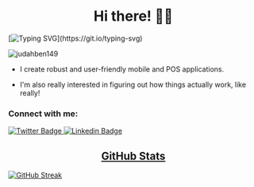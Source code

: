 <h1 align="center">Hi there! 👋🏾</h1>

[![Typing SVG](https://readme-typing-svg.herokuapp.com?size=22&color=31d47d&lines=I'm+an+Android+and+POS+Engineer!)](https://git.io/typing-svg)
<p align="left"> <img src="https://komarev.com/ghpvc/?username=judahben149&label=Profile%20views&color=31d47d&style=flat" alt="judahben149" /> </p>

- I create robust and user-friendly mobile and POS applications.

- I'm also really interested in figuring out how things actually work, like really!

<h3 align="left">Connect with me:</h3>

<div id="badges" align="left">
   <a href= "https://twitter.com/judahben149">
 <img src= "https://img.shields.io/badge/Twitter-a826e4?logo=twitter&logoColor=white" alt= "Twitter Badge">
  </a>
  <a href="https://linkedin.com/in/judahben149">
 <img src= "https://img.shields.io/badge/Linkedin-a826e4?logo=linkedin&logoColor=white" alt= "Linkedin Badge">
</div>

   
<h2 align= "center"> GitHub Stats </h2>
  
  [![GitHub Streak](https://github-readme-streak-stats.herokuapp.com?user=judahben149&theme=green_nur&date_format=M%20j%5B%2C%20Y%5D&border=31D47D)](https://git.io/streak-stats)
<!--   [![Top Langs](https://github-readme-stats.vercel.app/api/top-langs/?username=judahben149&theme=dark)](https://github.com/anuraghazra/github-readme-stats)
  
<img height="180em" src="https://github-readme-stats.vercel.app/api?username=judahben149&show_icons=true&hide_border=true&&count_private=true&include_all_commits=true&show_icons=true&theme=dark" /> -->
   
   
   
<!-- <p align="left">
<a href="https://twitter.com/judahben149" target="blank"><img align="center" src="https://raw.githubusercontent.com/rahuldkjain/github-profile-readme-generator/master/src/images/icons/Social/twitter.svg" alt="judahben149" height="30" width="40" /></a>
<a href="https://linkedin.com/in/judahben149" target="blank"><img align="center" src="https://raw.githubusercontent.com/rahuldkjain/github-profile-readme-generator/master/src/images/icons/Social/linked-in-alt.svg" alt="judahben149" height="30" width="40" /></a>
</p> -->



<!-- <h3 align="left">Languages and Tools:</h3>
<p align="left"> <a href="https://developer.android.com" target="_blank" rel="noreferrer"> <img src="https://raw.githubusercontent.com/devicons/devicon/master/icons/android/android-original-wordmark.svg" alt="android" width="40" height="40"/> </a> <a href="https://www.arduino.cc/" target="_blank" rel="noreferrer"> <img src="https://cdn.worldvectorlogo.com/logos/arduino-1.svg" alt="arduino" width="40" height="40"/> </a> <a href="https://www.w3schools.com/css/" target="_blank" rel="noreferrer"> <img src="https://raw.githubusercontent.com/devicons/devicon/master/icons/css3/css3-original-wordmark.svg" alt="css3" width="40" height="40"/> </a> <a href="https://www.w3.org/html/" target="_blank" rel="noreferrer"> <img src="https://raw.githubusercontent.com/devicons/devicon/master/icons/html5/html5-original-wordmark.svg" alt="html5" width="40" height="40"/> </a> <a href="https://kotlinlang.org" target="_blank" rel="noreferrer"> <img src="https://www.vectorlogo.zone/logos/kotlinlang/kotlinlang-icon.svg" alt="kotlin" width="40" height="40"/> </a> </p>


<p>&nbsp;<img align="center" src="https://github-readme-stats.vercel.app/api?username=judahben149&show_icons=true&locale=en" alt="judahben149" /></p>



<p><img align="left" src="https://github-readme-stats.vercel.app/api/top-langs?username=judahben149&show_icons=true&locale=en&layout=compact" alt="judahben149" /></p> -->
